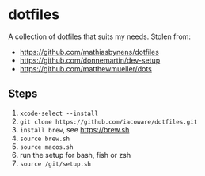 # dotfiles

A collection of dotfiles that suits my needs. Stolen from:

-   https://github.com/mathiasbynens/dotfiles
-   https://github.com/donnemartin/dev-setup
-   https://github.com/matthewmueller/dots

## Steps

1. `xcode-select --install`
2. `git clone https://github.com/iacoware/dotfiles.git`
3. `install brew`, see https://brew.sh 
3. `source brew.sh`
4. `source macos.sh`
5. run the setup for bash, fish or zsh
6. `source /git/setup.sh`
